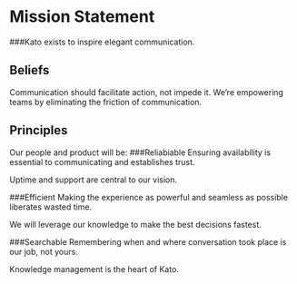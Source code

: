 Mission Statement
=================
###Kato exists to inspire elegant communication.

Beliefs
-------
Communication should facilitate action, not impede it. We’re empowering teams by eliminating the friction of communication.

Principles
----------
Our people and product will be:
###Reliabiable
 Ensuring availability is essential to communicating and establishes trust.
 
 Uptime and support are central to our vision.
 
###Efficient
 Making the experience as powerful and seamless as possible liberates wasted time.
 
 We will leverage our knowledge to make the best decisions fastest.
 
###Searchable
 Remembering when and where conversation took place is our job, not yours.
 
 Knowledge management is the heart of Kato.
